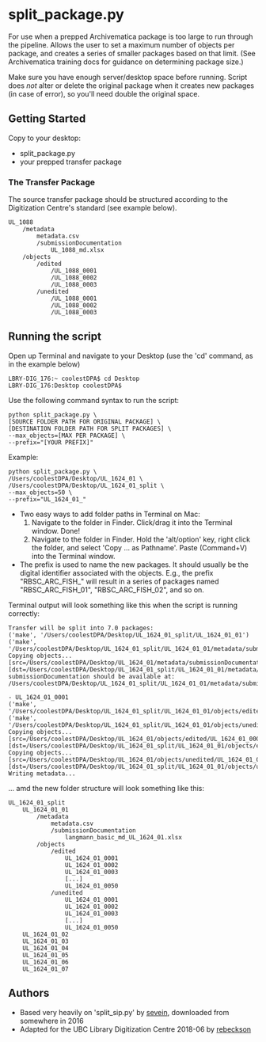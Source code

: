 # split_package.py

For use when a prepped Archivematica package is too large to run through the pipeline. Allows the user to set a maximum number of objects per package, and creates a series of smaller packages based on that limit. (See Archivematica training docs for guidance on determining package size.)

Make sure you have enough server/desktop space before running. Script does *not* alter or delete the original package when it creates new packages (in case of error), so you'll need double the original space.

## Getting Started

Copy to your desktop:
* split_package.py
* your prepped transfer package

### The Transfer Package

The source transfer package should be structured according to the Digitization Centre's standard (see example below).

```
UL_1088
	/metadata
		metadata.csv
		/submissionDocumentation
			UL_1088_md.xlsx
	/objects
		/edited
			/UL_1088_0001
			/UL_1088_0002
			/UL_1088_0003
		/unedited
			/UL_1088_0001
			/UL_1088_0002
			/UL_1088_0003
```

## Running the script

Open up Terminal and navigate to your Desktop 
(use the 'cd' command, as in the example below)

```
LBRY-DIG_176:~ coolestDPA$ cd Desktop
LBRY-DIG_176:Desktop coolestDPA$ 
```

Use the following command syntax to run the script:

```
python split_package.py \
[SOURCE FOLDER PATH FOR ORIGINAL PACKAGE] \
[DESTINATION FOLDER PATH FOR SPLIT PACKAGES] \
--max_objects=[MAX PER PACKAGE] \
--prefix="[YOUR PREFIX]"
```

Example:
```
python split_package.py \
/Users/coolestDPA/Desktop/UL_1624_01 \
/Users/coolestDPA/Desktop/UL_1624_01_split \
--max_objects=50 \
--prefix="UL_1624_01_"
```
- Two easy ways to add folder paths in Terminal on Mac:
	1. Navigate to the folder in Finder. Click/drag it into the Terminal window. Done!
	2. Navigate to the folder in Finder. Hold the 'alt/option' key, right click the folder, and select 'Copy ... as Pathname'. Paste (Command+V) into the Terminal window.
- The prefix is used to name the new packages. It should usually be the digital identifier associated with the objects. E.g., the prefix "RBSC_ARC_FISH_" will result in a series of packages named "RBSC_ARC_FISH_01", "RBSC_ARC_FISH_02", and so on.

Terminal output will look something like this when the script is running correctly:
```
Transfer will be split into 7.0 packages:
('make', '/Users/coolestDPA/Desktop/UL_1624_01_split/UL_1624_01_01')
('make', '/Users/coolestDPA/Desktop/UL_1624_01_split/UL_1624_01_01/metadata/submissionDocumentation/')
Copying objects... [src=/Users/coolestDPA/Desktop/UL_1624_01/metadata/submissionDocumentation/] [dst=/Users/coolestDPA/Desktop/UL_1624_01_split/UL_1624_01_01/metadata/submissionDocumentation/]
submissionDocumentation should be available at: /Users/coolestDPA/Desktop/UL_1624_01_split/UL_1624_01_01/metadata/submissionDocumentation/

- UL_1624_01_0001
('make', '/Users/coolestDPA/Desktop/UL_1624_01_split/UL_1624_01_01/objects/edited/UL_1624_01_0001/')
('make', '/Users/coolestDPA/Desktop/UL_1624_01_split/UL_1624_01_01/objects/unedited/UL_1624_01_0001/')
Copying objects... [src=/Users/coolestDPA/Desktop/UL_1624_01/objects/edited/UL_1624_01_0001/] [dst=/Users/coolestDPA/Desktop/UL_1624_01_split/UL_1624_01_01/objects/edited/UL_1624_01_0001/]
Copying objects... [src=/Users/coolestDPA/Desktop/UL_1624_01/objects/unedited/UL_1624_01_0001/] [dst=/Users/coolestDPA/Desktop/UL_1624_01_split/UL_1624_01_01/objects/unedited/UL_1624_01_0001/]
Writing metadata...

```

... amd the new folder structure will look something like this:
```
UL_1624_01_split
	UL_1624_01_01
		/metadata
			metadata.csv
			/submissionDocumentation
				langmann_basic_md_UL_1624_01.xlsx
		/objects
			/edited
				UL_1624_01_0001
				UL_1624_01_0002
				UL_1624_01_0003
				[...]
				UL_1624_01_0050
			/unedited
				UL_1624_01_0001
				UL_1624_01_0002
				UL_1624_01_0003
				[...]
				UL_1624_01_0050
	UL_1624_01_02
	UL_1624_01_03
	UL_1624_01_04
	UL_1624_01_05
	UL_1624_01_06
	UL_1624_01_07
```

## Authors

* Based very heavily on 'split_sip.py' by [sevein](https://github.com/sevein), downloaded from somewhere in 2016
* Adapted for the UBC Library Digitization Centre 2018-06 by [rebeckson](https://github.com/rebeckson)
